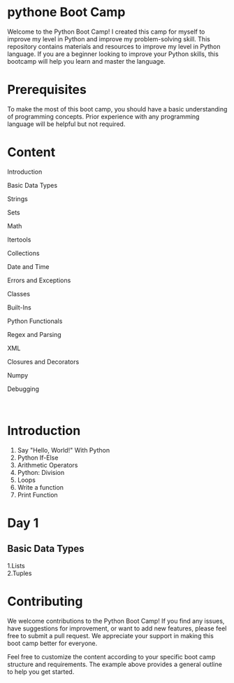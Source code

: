 # pythone Boot Camp
Welcome to the Python Boot Camp! I created this camp for myself to improve my level in Python and improve my problem-solving skill. This repository contains materials and resources to improve my level in Python language. If you are a beginner looking to improve your Python skills, this bootcamp will help you learn and master the language.




# Prerequisites
To make the most of this boot camp, you should have a basic understanding of programming concepts. Prior experience with any programming language will be helpful but not required. 
# Content
Introduction

Basic Data Types

Strings

Sets

Math

Itertools

Collections

Date and Time

Errors and Exceptions

Classes

Built-Ins

Python Functionals

Regex and Parsing

XML

Closures and Decorators

Numpy

Debugging

</br>

# Introduction
1. Say "Hello, World!" With Python
2. Python If-Else
3. Arithmetic Operators
4. Python: Division
5. Loops
6. Write a function
7. Print Function
# Day 1 
## Basic Data Types

1.Lists
</br>
2.Tuples

# Contributing
We welcome contributions to the Python Boot Camp! If you find any issues, have suggestions for improvement, or want to add new features, please feel free to submit a pull request. We appreciate your support in making this boot camp better for everyone.



Feel free to customize the content according to your specific boot camp structure and requirements. The example above provides a general outline to help you get started.
